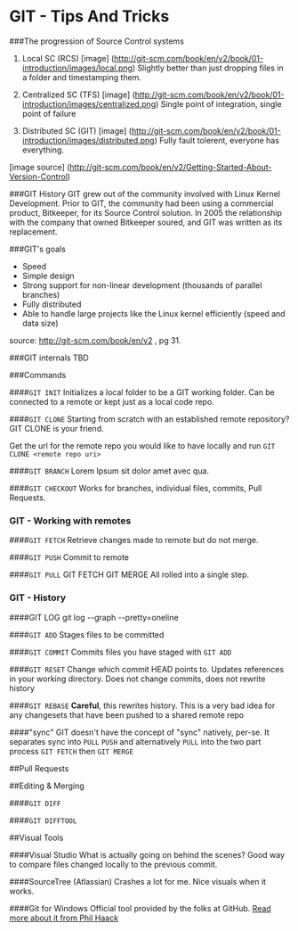 # GIT - Tips And Tricks

###The progression of Source Control systems
1. Local SC (RCS) [image] (http://git-scm.com/book/en/v2/book/01-introduction/images/local.png)
Slightly better than just dropping files in a folder and timestamping them.

2. Centralized SC (TFS) [image] (http://git-scm.com/book/en/v2/book/01-introduction/images/centralized.png)
Single point of integration, single point of failure

3. Distributed SC (GIT) [image] (http://git-scm.com/book/en/v2/book/01-introduction/images/distributed.png)
Fully fault tolerent, everyone has everything.

[image source] (http://git-scm.com/book/en/v2/Getting-Started-About-Version-Control)

###GIT History
GIT grew out of the community involved with Linux Kernel Development.  Prior to GIT, the community had been using a commercial product, Bitkeeper, for its Source Control solution.  In 2005 the relationship with the company that owned Bitkeeper soured, and GIT was written as its replacement.

###GIT's goals

* Speed
* Simple design
* Strong support for non-linear development (thousands of parallel branches)
* Fully distributed
* Able to handle large projects like the Linux kernel efficiently (speed and data size)

source: http://git-scm.com/book/en/v2 , pg 31.

###GIT internals
TBD

###Commands

####`GIT INIT`
Initializes a local folder to be a GIT working folder.  Can be connected to a remote or kept just as a local code repo.

####`GIT CLONE`
Starting from scratch with an established remote repository?  GIT CLONE is your friend.

Get the url for the remote repo you would like to have locally and run `GIT CLONE <remote repo uri>`

####`GIT BRANCH`
Lorem Ipsum sit dolor amet avec qua.

####`GIT CHECKOUT`
Works for branches, individual files, commits, Pull Requests.

### GIT - Working with remotes
####`GIT FETCH`
Retrieve changes made to remote but do not merge.

####`GIT PUSH`
Commit to remote

####`GIT PULL`
GIT FETCH
GIT MERGE
   All rolled into a single step.

### GIT - History
####GIT LOG
git log --graph --pretty=oneline

####`GIT ADD`
Stages files to be committed

####`GIT COMMIT`
Commits files you have staged with `GIT ADD`

####`GIT RESET`
Change which commit HEAD points to.  Updates references in your working directory.  Does not change commits, does not rewrite history

####`GIT REBASE`
**Careful**, this rewrites history.  This is a very bad idea for any changesets that have been pushed to a shared remote repo

####"sync"
GIT doesn't have the concept of "sync" natively, per-se.  It separates sync into `PULL` `PUSH` and alternatively `PULL` into the two part process `GIT FETCH` then `GIT MERGE`

##Pull Requests

##Editing & Merging

####`GIT DIFF`

####`GIT DIFFTOOL`


##Visual Tools

####Visual Studio
What is actually going on behind the scenes?  Good way to compare files changed locally to the previous commit.

####SourceTree (Atlassian)
Crashes a lot for me.  Nice visuals when it works.

####Git for Windows
Official tool provided by the folks at GitHub.  [Read more about it from Phil Haack](http://haacked.com/archive/2012/05/21/introducing-github-for-windows.aspx/)

